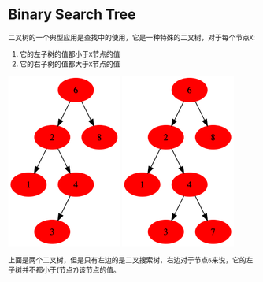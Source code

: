 # Binary Search Tree

二叉树的一个典型应用是查找中的使用，它是一种特殊的二叉树，对于每个节点`X`:
1. 它的左子树的值都小于`X`节点的值
2. 它的右子树的值都大于`X`节点的值

![图-1](../asserts/binary_search_tree/binary_search_tree_1.png)
![图-2](../asserts/binary_search_tree/binary_search_tree_2.png)


上面是两个二叉树，但是只有左边的是二叉搜索树，右边对于节点`6`来说，它的左子树并不都小于(节点`7`)该节点的值。


